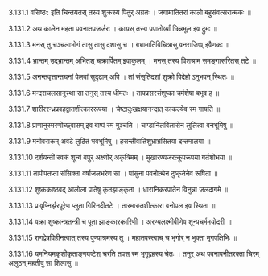 3.131.1
वसिष्ठः:
इति चिन्तयतस् तस्य शुक्रस्य पितुर् अग्रतः ।
जगामातितरां कालो बहुसंवत्सरात्मकः ॥


3.131.2
अथ कालेन महता पवनातपजर्जरः ।
कायस् तस्य पपातोर्व्यां छिन्नमूल इव द्रुमः ॥


3.131.3
मनस् तु चञ्चलाभोगं तासु तासु दशासु च ।
बभ्रामातिविचित्रासु वनराजिष्व् इवैणकः ॥


3.131.4
भ्रान्तम् उद्भ्रान्तम् अभितश् चक्रार्पितम् इवाकुलम् ।
मनस् तस्य विशश्राम समङ्गासरितस् तटे ॥


3.131.5
अनन्तवृत्तान्तघनां पेलवां सुदृढाम् अपि ।
तां संसृतिदशां शुक्रो विदेहो ऽनुभवन् स्थितः ॥


3.131.6
मन्दराचलसानुस्था सा तनुस् तस्य धीमतः ।
तापप्रसरसंशुष्का चर्मशेषा बभूव ह ॥


3.131.7
शारीररन्ध्रप्रवहद्वातशीत्काररूपया ।
चेष्टादुःखक्षयानन्दात् काकल्येव स्म गायति ॥


3.131.8
प्राणानुस्मरणोच्छ्वासम् इव बाष्पं स्म मुञ्चति ।
चण्डानिलविलासेन लुलित्वा वनभूमिषु ॥


3.131.9
मनोवराकम् अवटे लुठितं भवभूमिषु ।
हसन्तीवातिशुभ्राभ्रसितया दन्तमालया ॥


3.131.10
दर्शयन्ती स्वकं शून्यं वपुर् अक्ष्णोर् अकृत्रिमम् ।
मुखारण्यजरत्कूपरूपया गर्तशोभया ॥


3.131.11
तापोपतप्ता संसिक्ता वर्षाजलभरेण सा ।
पांसुना पवनोत्थेन दुष्कृतेनेव रूषिता ॥


3.131.12
शुष्ककाष्ठवद् आलोला पातेषु कृतझाङ्कृता ।
धारानिकरपातेन विनुन्ना जलदागमे ॥


3.131.13
प्रावृण्निर्झरपूरेण प्लुता गिरिनदीतटे ।
तारमारुतशीत्कारा वनोपल इव स्थिता ॥


3.131.14
वक्रा शुष्कान्त्रतन्त्री च पूता झाङ्कारकारिणी ।
अरण्यलक्ष्मीवीणेव शून्यचर्ममयोदरी ॥


3.131.15
रागद्वेषविहीनत्वात् तस्य पुण्याश्रमस्य तु ।
महातपस्त्वाच् च भृगोर् न भुक्ता मृगपक्षिभिः ॥


3.131.16
यमनियमकृशीकृताङ्गयष्टेश् चरति तपस् स्म भृगूद्वहस्य चेतः ।
तनुर् अथ पवनापनीतरक्ता चिरम् अलुठन् महतीषु सा शिलासु ॥

